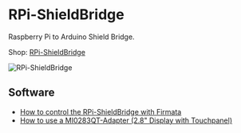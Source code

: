 # RPi-ShieldBridge
Raspberry Pi to Arduino Shield Bridge.

Shop: [RPi-ShieldBridge](http://www.watterott.com/en/RPi-ShieldBridge)

![RPi-ShieldBridge](https://raw.github.com/watterott/RPi-ShieldBridge/master/img/rpi-shieldbridge.jpg)


## Software
* [How to control the RPi-ShieldBridge with Firmata](https://github.com/watterott/RPi-ShieldBridge/blob/master/docu/Firmata.md)
* [How to use a MI0283QT-Adapter (2.8" Display with Touchpanel)](https://github.com/watterott/RPi-ShieldBridge/blob/master/docu/MI0283QT-Adapter.md)
